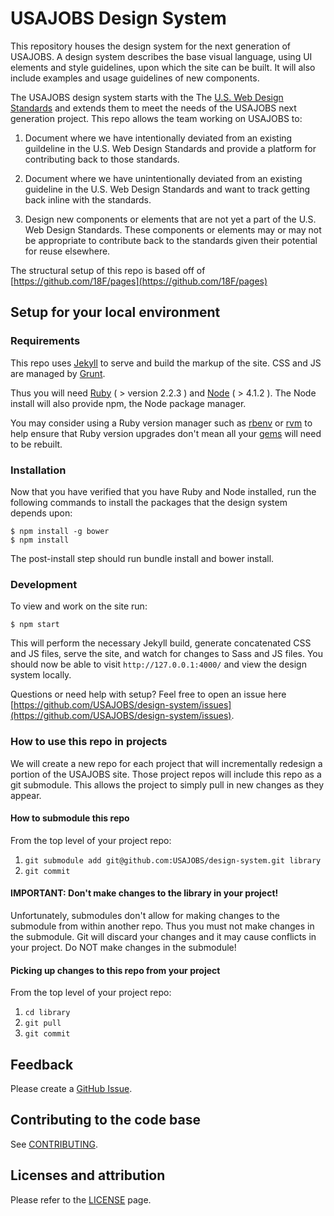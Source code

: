# USAJOBS Design System

This repository houses the design system for the next generation of USAJOBS. A design system describes the base visual language, using UI elements and style guidelines, upon which the site can be built. It will also include examples and usage guidelines of new components.

The USAJOBS design system starts with the The [U.S. Web Design Standards](https://playbook.cio.gov/designstandards) and extends them to meet the needs of the USAJOBS next generation project. This repo allows the team working on USAJOBS to:

1. Document where we have intentionally deviated from an existing guildeline in the U.S. Web Design Standards and provide a platform for contributing back to those standards.

2. Document where we have unintentionally deviated from an existing guideline in the U.S. Web Design Standards and want to track getting back inline with the standards.

3. Design new components or elements that are not yet a part of the U.S. Web Design Standards. These components or elements may or may not be appropriate to contribute back to the standards given their potential for reuse elsewhere.

The structural setup of this repo is based off of [https://github.com/18F/pages](https://github.com/18F/pages)

## Setup for your local environment

### Requirements

This repo uses [Jekyll](https://jekyllrb.com/) to serve and build the markup of the site. CSS and JS are managed by [Grunt](http://gruntjs.com/).

Thus you will need [Ruby](https://www.ruby-lang.org) ( > version 2.2.3 ) and [Node](https://nodejs.org/en/download/) ( > 4.1.2 ). The Node install will also provide npm, the Node package manager.

You may consider using a Ruby version manager such as
[rbenv](https://github.com/sstephenson/rbenv) or [rvm](https://rvm.io/) to
help ensure that Ruby version upgrades don't mean all your
[gems](https://rubygems.org/) will need to be rebuilt.

### Installation

Now that you have verified that you have Ruby and Node installed, run the following commands to install the packages that the design system depends upon:

```shell
$ npm install -g bower
$ npm install
```

The post-install step should run bundle install and bower install.

### Development

To view and work on the site run:

```shell
$ npm start
```

This will perform the necessary Jekyll build, generate concatenated CSS and JS files, serve the site, and watch for changes to Sass and JS files. You should now be able to visit `http://127.0.0.1:4000/` and view the design system locally.

Questions or need help with setup? Feel free to open an issue here [https://github.com/USAJOBS/design-system/issues](https://github.com/USAJOBS/design-system/issues).

### How to use this repo in projects

We will create a new repo for each project that will incrementally redesign a portion of the USAJOBS site. Those project repos will include this repo as a git submodule. This allows the project to simply pull in new changes as they appear.

#### How to submodule this repo

From the top level of your project repo:

1. `git submodule add git@github.com:USAJOBS/design-system.git library`
2. `git commit`

#### IMPORTANT: Don't make changes to the library in your project!

Unfortunately, submodules don't allow for making changes to the submodule from within          another repo. Thus you must not make changes in the submodule. Git will discard your           changes and it may cause conflicts in your project. Do NOT make changes in the submodule!

#### Picking up changes to this repo from your project

From the top level of your project repo:

1. `cd library`
2. `git pull`
3. `git commit`

## Feedback

Please create a [GitHub Issue](https://github.com/USAJOBS/design-system/issues).

## Contributing to the code base

See [CONTRIBUTING](CONTRIBUTING.md).

## Licenses and attribution

Please refer to the [LICENSE](LICENSE.md) page.
